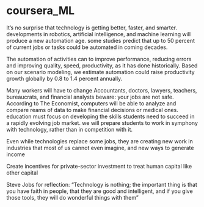# coursera_ML

It’s no surprise that technology is getting better, faster, and smarter. developments in robotics, artificial intelligence, and machine learning will produce a new automation age. some studies predict that up to 50 percent of current jobs or tasks could be automated in coming decades.

The automation of activities can to improve performance, reducing errors and improving quality, speed, productivity, as it has done historically. Based on our scenario modeling, we estimate automation could raise productivity growth globally by 0.8 to 1.4 percent annually.

Many workers will have to change Accountants, doctors, lawyers, teachers, bureaucrats, and financial analysts beware: your jobs are not safe. According to The Economist, computers will be able to analyze and compare reams of data to make financial decisions or medical ones.
education must focus on developing the skills students need to succeed in a rapidly evolving job market. we will prepare students to work in symphony with technology, rather than in competition with it.

Even while technologies replace some jobs, they are creating new work in industries that most of us cannot even imagine, and new ways to generate income

Create incentives for private-sector investment to treat human capital like other capital

Steve Jobs for reflection: “Technology is nothing; the important thing is that you have faith in people, that they are good and intelligent, and if you give those tools, they will do wonderful things with them”
